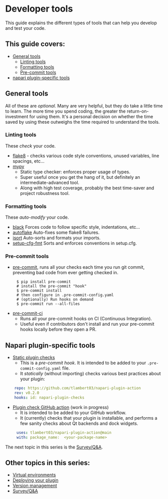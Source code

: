 # Developer tools

This guide explains the different types of tools that can help you develop and test your code.

## This guide covers:
* [General tools](#general-tools)
    - [Linting tools](#linting-tools)
    - [Formatting tools](#formatting-tools)
    - [Pre-commit tools](#pre-commit-tools)
* [napari plugin-specific tools](#napari-plugin-specific-tools)

## General tools
All of these are *optional*.
Many are very helpful, but they do take a little time to learn. The more time you spend coding, the greater the return-on-investment for using them. It's a personal decision on whether the time saved by using these outweighs the time required to understand the tools.

### Linting tools
These _check_ your code.
* [flake8](https://flake8.pycqa.org/) - checks various code style conventions, unused variables, line spacings, etc…
* [mypy](https://github.com/python/mypy)
    - Static type checker: enforces proper usage of types.
    - Super useful once you get the hang of it, but definitely an intermediate-advanced tool.
    - Along with high test coverage, probably the best time-saver and project robustness tool.

### Formatting tools
These _auto-modify_ your code.
* [black](https://github.com/psf/black)
  Forces code to follow specific style, indentations, etc...
* [autoflake](https://github.com/PyCQA/autoflake)
  Auto-fixes some flake8 failures.
* [isort](https://github.com/PyCQA/isort)
  Auto-sorts and formats your imports.
* [setup-cfg-fmt](https://github.com/asottile/setup-cfg-fmt)
  Sorts and enforces conventions in setup.cfg.

### Pre-commit tools
* [pre-commit](https://pre-commit.com/), runs all your checks each time you run git commit, preventing bad code from ever getting checked in.
```console
     $ pip install pre-commit
     # install the pre-commit "hook"
     $ pre-commit install
     # then configure in .pre-commit-config.yaml
     # (optionally) Run hooks on demand
     $ pre-commit run --all-files
```

* [pre-commit-ci](https://pre-commit.ci/)
    - Runs all your pre-commit hooks on CI (Continuous Integration).
    - Useful even if contributors don't install and run your pre-commit hooks locally before they open a PR.

## Napari plugin-specific tools

* [Static plugin checks](https://github.com/tlambert03/napari-plugin-checks)
    - This is a *pre-commit hook*. It is intended to be added to your
    `.pre-commit-config.yaml` file.
    - It *statically* (without importing) checks various best practices about your plugin:
```yaml
    repo: https://github.com/tlambert03/napari-plugin-action
    rev: v0.2.0
    hooks: id: napari-plugin-checks
```

* [Plugin check GitHub action](https://github.com/tlambert03/napari-plugin-action)  (work in progress)
    - It is intended to be added to your GitHub workflow.
    - It (currently) checks that your plugin is installable, and performs a few sanity checks about Qt backends and dock widgets.
```yaml
     uses: tlambert03/napari-plugin-action@main
     with: package_name:  <your-package-name>
```

The next topic in this series is the [Survey/Q&A](./5-survey.md).

## Other topics in this series:
* [Virtual environments](./1-virtual-environments)
* [Deploying your plugin](./2-deploying-your-plugin.md)
* [Version management](./3-version-management.md)
* [Survey/Q&A](./5-survey.md)
